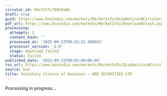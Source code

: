 ```yaml
---
circular_id: b9cf377cf807da66
draft: true
guid: https://www.bseindia.com/markets/MarketInfo/DispNoticesNCirculars.aspx?Noticeid={7A40C9DF-B9E2-4FE8-9F7E-1D1D83FA0517}&noticeno=20250923-11&dt=09/23/2025&icount=11&totcount=11&flag=0
pdf_url: https://www.bseindia.com/markets/MarketInfo/DownloadAttach.aspx?id=20250923-11&attachedId=
processing:
  attempts: 1
  content_hash: ''
  processed_at: '2025-09-23T09:23:22.508852'
  processor_version: '2.0'
  stage: download_failed
  status: failed
published_date: '2025-09-23T09:01:08+00:00'
rss_url: https://www.bseindia.com/markets/MarketInfo/DispNoticesNCirculars.aspx?Noticeid={7A40C9DF-B9E2-4FE8-9F7E-1D1D83FA0517}&noticeno=20250923-11&dt=09/23/2025&icount=11&totcount=11&flag=0
source: bse
title: Voluntary Closure of Business – GRD SECURITIES LTD
---
```


Processing in progress...